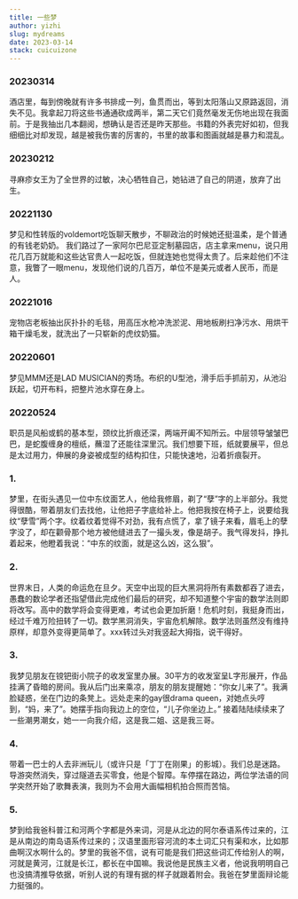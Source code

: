 ```yaml
---
title: 一些梦
author: yizhi
slug: mydreams
date: 2023-03-14
stack: cuicuizone
---
```

### 20230314
酒店里，每到傍晚就有许多书排成一列，鱼贯而出，等到太阳落山又原路返回，消失不见。我拿起刀将这些书通通砍成两半，第二天它们竟然毫发无伤地出现在我面前。于是我抽出几本翻阅，想确认是否还是昨天那些。书籍的外表完好如初，但我细细比对却发现，越是被我伤害的厉害的，书里的故事和图画就越是暴力和混乱。

### 20230212
寻麻疹女王为了全世界的过敏，决心牺牲自己，她钻进了自己的阴道，放弃了出生。

### 20221130
梦见和性转版的voldemort吃饭聊天散步，不聊政治的时候她还挺温柔，是个普通的有钱老奶奶。
我们路过了一家阿尔巴尼亚定制墓园店，店主拿来menu，说只用花几百万就能和这些达官贵人一起吃饭，但就连她也觉得太贵了。后来趁他们不注意，我瞥了一眼menu，发现他们说的几百万，单位不是美元或者人民币，而是人。

### 20221016
宠物店老板抽出灰扑扑的毛毯，用高压水枪冲洗淤泥、用地板刷扫净污水、用烘干箱干燥毛发，就洗出了一只崭新的虎纹奶猫。

### 20220601
梦见MMM还是LAD MUSICIAN的秀场。布织的U型池，滑手后手抓前刃，从池沿跃起，切开布料，把整片池水穿在身上。

### 20220524
职员是风船或鹤的基本型，颈纹比折痕还深，两端开阖不知所云。中层领导皱皱巴巴，是蛇腹缠身的檀纸，蘸湿了还能往深里沉。我们想要下班，纸就要展平，但总是太过用力，伸展的身姿被成型的结构扣住，只能快速地，沿着折痕裂开。

### 1.
梦里，在街头遇见一位中东纹面艺人，他给我修眉，剃了“孽”字的上半部分。我觉得很酷，带着朋友们去找他，让他把子字底给补上。他把我按在椅子上，说要给我纹“孽雪”两个字。纹着纹着觉得不对劲，我有点慌了，拿了镜子来看，眉毛上的孽字没了，却在颧骨那个地方被他缝进去了一撮头发，像是胡子。我气得发抖，挣扎着起来，他瞪着我说：“中东的纹面，就是这么凶，这么狠”。

### 2.
世界末日，人类的命运危在旦夕。天空中出现的巨大黑洞将所有素数都吞了进去，愚蠢的数论学者还指望借此完成他们最后的研究，却不知道整个宇宙的数学法则即将改写。高中的数学将会变得更难，考试也会更加折磨！危机时刻，我挺身而出，经过千难万险扭转了一切。数学黑洞消失，宇宙危机解除。数学法则虽然没有维持原样，却意外变得更简单了。xxx转过头对我竖起大拇指，说干得好。

### 3.
我梦见朋友在镋钯街小院子的收发室里办展。30平方的收发室呈L字形展开，作品挂满了昏暗的房间。我从后门出来乘凉，朋友的朋友提醒她：“你女儿来了”。我满脸疑惑，坐在门边的条凳上。远处走来的gay很drama queen，对她点头哼到，“妈，来了”。她摆手指向我边上的空位，“儿子你坐边上。”
接着陆陆续续来了一些潮男潮女，她一一向我介绍，这是我二姐、这是我三哥。

### 4.
带着一巴士的人去非洲玩儿（或许只是「丁丁在刚果」的影城）。我们总是迷路。导游突然消失，穿过隧道去买零食，他是个智障。车停摆在路边，两位学法语的同学突然开始了歌舞表演，我则为不会用大画幅相机拍合照而苦恼。

### 5.
梦到给我爸科普江和河两个字都是外来词，河是从北边的阿尔泰语系传过来的，江是从南边的南岛语系传过来的；汉语里面形容河流的本土词汇只有渠和水，比如那曲啊汉水啊什么的。梦里的我爸不信，说有可能是我们把这些词汇传给别人的啊，河就是黄河，江就是长江，都长在中国嘛。我说他是民族主义者，他说我明明自己也没搞清推导依据，听别人说的有理有据的样子就跟着附会。我爸在梦里面辩论能力挺强的。

<br/>
